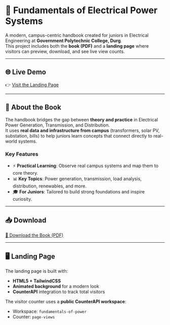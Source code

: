 # 📘 Fundamentals of Electrical Power Systems

A modern, campus-centric handbook created for juniors in Electrical Engineering at **Government Polytechnic College, Durg**.  
This project includes both the **book (PDF)** and a **landing page** where visitors can preview, download, and see live view counts.

---

## 🌐 Live Demo
👉 [Visit the Landing Page](https://sdee001.github.io/Fundamentals-OF-Power/)

---

## 📖 About the Book
The handbook bridges the gap between **theory and practice** in Electrical Power Generation, Transmission, and Distribution.  
It uses **real data and infrastructure from campus** (transformers, solar PV, substation, bills) to help juniors learn concepts that connect directly to real-world systems.

### Key Features
- ⚡ **Practical Learning**: Observe real campus systems and map them to core theory.  
- 📊 **Key Topics**: Power generation, transmission, load analysis, distribution, renewables, and more.  
- 🎓 **For Juniors**: Tailored to build strong foundations and inspire curiosity.  

---

## 📥 Download
[📘 Download the Book (PDF)](https://drive.google.com/file/d/1iLbJbGCXNqMaMUQCCltGpxHqPND1XzQK/view?usp=sharing)

---

## 🖥️ Landing Page
The landing page is built with:
- **HTML5 + TailwindCSS**  
- **Animated background** for a modern look  
- **CounterAPI** integration to track total visitors  

The visitor counter uses a **public CounterAPI workspace**:  
- Workspace: `fundamentals-of-power`  
- Counter: `page-views`
